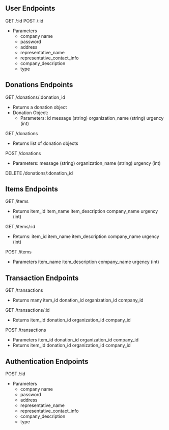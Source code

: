 ## User Endpoints

GET /:id
POST /:id
- Parameters
  - company name
  - password
  - address
  - representative_name
  - representative_contact_info
  - company_description
  - type

## Donations Endpoints

GET /donations/:donation_id
- Returns a donation object
- Donation Object:
  - Parameters:
    id
    message (string)
    organization_name (string)
    urgency (int)

GET /donations
- Returns list of donation objects

POST /donations
- Parameters:
  message (string)
  organization_name (string)
  urgency (int)

DELETE /donations/:donation_id

## Items Endpoints

GET /items
  - Returns
    item_id
    item_name
    item_description
    company_name
    urgency (int)

GET /items/:id
  - Returns:
    item_id
    item_name
    item_description
    company_name
    urgency (int)

POST /items
  - Parameters
    item_name
    item_description
    company_name
    urgency (int)

## Transaction Endpoints

GET /transactions
  - Returns many
    item_id
    donation_id
    organization_id
    company_id

GET /transactions/:id
  - Returns
    item_id
    donation_id
    organization_id
    company_id

POST /transactions
  - Parameters
    item_id
    donation_id
    organization_id
    company_id
  - Returns
    item_id
    donation_id
    organization_id
    company_id

## Authentication Endpoints

POST /:id
- Parameters
  - company name
  - password
  - address
  - representative_name
  - representative_contact_info
  - company_description
  - type
